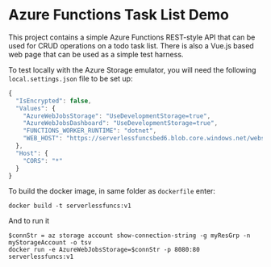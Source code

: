 # Azure Functions Task List Demo

This project contains a simple Azure Functions REST-style API that can be used for CRUD operations on a todo task list.
There is also a Vue.js based web page that can be used as a simple test harness.

To test locally with the Azure Storage emulator, you will need the following `local.settings.json` file to be set up:

```js
{
  "IsEncrypted": false,
  "Values": {
    "AzureWebJobsStorage": "UseDevelopmentStorage=true",
    "AzureWebJobsDashboard": "UseDevelopmentStorage=true",
    "FUNCTIONS_WORKER_RUNTIME": "dotnet",
    "WEB_HOST": "https://serverlessfuncsbed6.blob.core.windows.net/website"
  },
  "Host": {
    "CORS": "*"
  }
}
```

To build the docker image, in same folder as `dockerfile` enter:

```
docker build -t serverlessfuncs:v1
```

And to run it

```
$connStr = az storage account show-connection-string -g myResGrp -n myStorageAccount -o tsv
docker run -e AzureWebJobsStorage=$connStr -p 8080:80 serverlessfuncs:v1
```